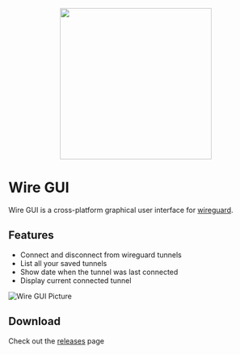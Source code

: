 <p align="center">
  <img width="300" src="https://i.imgur.com/9UGXWYE.png">
</p>

# Wire GUI

Wire GUI is a cross-platform graphical user interface for [wireguard](https://www.wireguard.com/).

## Features

- Connect and disconnect from wireguard tunnels
- List all your saved tunnels
- Show date when the tunnel was last connected
- Display current connected tunnel

![Wire GUI Picture](https://i.imgur.com/wWxEyJH.png)

## Download

Check out the [releases](https://github.com/Devsfy/wiregui/releases) page
